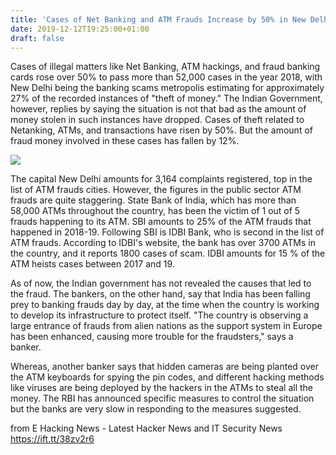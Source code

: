 ```yaml
---
title: 'Cases of Net Banking and ATM Frauds Increase by 50% in New Delhi'
date: 2019-12-12T19:25:00+01:00
draft: false
---
```


  
Cases of illegal matters like Net Banking, ATM hackings, and fraud banking cards rose over 50% to pass more than 52,000 cases in the year 2018, with New Delhi being the banking scams metropolis estimating for approximately 27% of the recorded instances of "theft of money." The Indian Government, however, replies by saying the situation is not that bad as the amount of money stolen in such instances have dropped. Cases of theft related to Netanking, ATMs, and transactions have risen by 50%. But the amount of fraud money involved in these cases has fallen by 12%.  
  

[![](https://1.bp.blogspot.com/-H_6w1e9OGy8/XfJ4GGu64oI/AAAAAAAAMRk/MKDU9bB6I4YQH5GAJPzzA3rrS9qYlPTJACLcBGAsYHQ/s640/cards-3252979_960_720.png)](https://1.bp.blogspot.com/-H_6w1e9OGy8/XfJ4GGu64oI/AAAAAAAAMRk/MKDU9bB6I4YQH5GAJPzzA3rrS9qYlPTJACLcBGAsYHQ/s1600/cards-3252979_960_720.png)

  
The capital New Delhi amounts for 3,164 complaints registered, top in the list of ATM frauds cities. However, the figures in the public sector ATM frauds are quite staggering. State Bank of India, which has more than 58,000 ATMs throughout the country, has been the victim of 1 out of 5 frauds happening to its ATM. SBI amounts to 25% of the ATM frauds that happened in 2018-19. Following SBI is IDBI Bank, who is second in the list of ATM frauds. According to IDBI's website, the bank has over 3700 ATMs in the country, and it reports 1800 cases of scam. IDBI amounts for 15 % of the ATM heists cases between 2017 and 19.  
  
As of now, the Indian government has not revealed the causes that led to the fraud. The bankers, on the other hand, say that India has been falling prey to banking frauds day by day, at the time when the country is working to develop its infrastructure to protect itself. "The country is observing a large entrance of frauds from alien nations as the support system in Europe has been enhanced, causing more trouble for the fraudsters," says a banker.  
  
Whereas, another banker says that hidden cameras are being planted over the ATM keyboards for spying the pin codes, and different hacking methods like viruses are being deployed by the hackers in the ATMs to steal all the money. The RBI has announced specific measures to control the situation but the banks are very slow in responding to the measures suggested.

  
  
from E Hacking News - Latest Hacker News and IT Security News https://ift.tt/38zv2r6